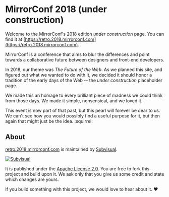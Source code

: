 MirrorConf 2018 (under construction)
====================================

Welcome to the MirrorConf's 2018 edition _under construction_ page. You can find
it at [https://retro.2018.mirrorconf.com](https://retro.2018.mirrorconf.com).

MirrorConf is a conference that aims to blur the differences and point towards
a collaborative future between designers and front-end developers.

In 2018, our theme was _The Future of the Web_. As we planned this site, and
figured out what we wanted to do with it, we decided it should honor a tradition
of the early days of the Web -- the _under construction_ placeholder page.

We made this an homage to every brilliant piece of madness we could think from
those days. We made it simple, nonsensical, and we loved it.

This event is now part of that past, but this pearl will forever be dear to us.
We can't see how you would possibly find a useful purpose for it, but then again
that might just be the idea. :squirrel:


About
-----

[retro.2018.mirrorconf.com][repo] is maintained by [Subvisual][subvisual].

[![Subvisual](https://raw.githubusercontent.com/subvisual/guides/master/github/templates/subvisual_logo_with_name.png)][subvisual]

It is published under the [Apache License 2.0](./LICENSE). You are free to fork
this project and build upon it. We ask only that you give us some credit and
state which changes are yours.

If you build something with this project, we would love to hear about it. :heart:


[repo]: https://github.com/subvisual/2018.mirrorconf.com/tree/retro
[subvisual]: https://subvisual.com

